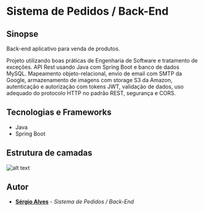 # Sistema de Pedidos / Back-End

## Sinopse

Back-end aplicativo para venda de produtos.

Projeto utilizando boas práticas de Engenharia de Software e tratamento de exceções.
API Rest usando Java com Spring Boot e banco de dados MySQL. Mapeamento objeto-relacional, envio de email com SMTP da Google, armazenamento de imagens com storage S3 da Amazon, autenticação e autorização com tokens JWT, validação de dados, uso adequado do protocolo HTTP no padrão REST, segurança e CORS.

## Tecnologias e Frameworks
* Java
* Spring Boot

## Estrutura de camadas 
![alt text](https://spring-back-ionic.s3-sa-east-1.amazonaws.com/estrutura.png)

## Autor

* **[Sérgio Alves](https://github.com/SAlvesJr)** - *Sistema de Pedidos / Back-End*
